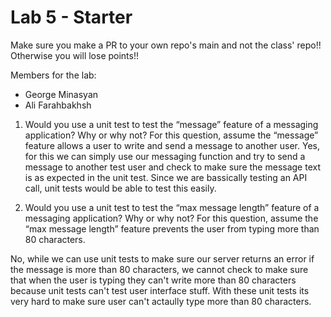 # Lab 5 - Starter
Make sure you make a PR to your own repo's main and not the class' repo!! Otherwise you will lose points!!

Members for the lab: <br>
- George Minasyan 
- Ali Farahbakhsh 

1) Would you use a unit test to test the “message” feature of a messaging application? Why or why not? For this question, assume the “message” feature allows a user to write and send a message to another user.
Yes, for this we can simply use our messaging function and try to send a message to another test user and check to make sure the message text is as expected in the unit test. Since we are bassically testing an API call, unit tests would be able to test this easily.

2) Would you use a unit test to test the “max message length” feature of a messaging application? Why or why not? For this question, assume the “max message length” feature prevents the user from typing more than 80 characters.

No, while we can use unit tests to make sure our server returns an error if the message is more than 80 characters, we cannot check to make sure that when the user is typing they can't write more than 80 characters because unit tests can't test user interface stuff. With these unit tests its very hard to make sure user can't actaully type more than 80 characters. 

